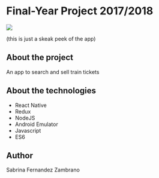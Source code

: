 # Final-Year Project 2017/2018

![](tfg-gif.gif)

(this is just a skeak peek of the app)

## About the project

An app to search and sell train tickets

## About the technologies

- React Native
- Redux
- NodeJS
- Android Emulator
- Javascript
- ES6

## Author
Sabrina Fernandez Zambrano
